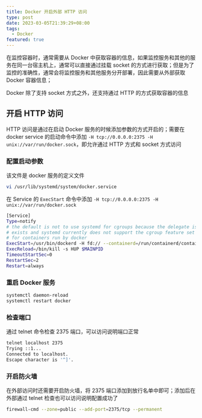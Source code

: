 ```yaml
---
title: Docker 开启外部 HTTP 访问
type: post
date: 2023-03-05T21:39:29+08:00
tags:
  - Docker
featured: true
---
```


在监控容器时，通常需要从 Docker 中获取容器的信息，如果监控服务和其他的服务在同一台宿主机上，通常可以直接通过挂载 socket 的方式进行获取；但是为了监控的准确性，通常会将监控服务和其他服务分开部署，因此需要从外部获取 Docker 容器信息；

Docker 除了支持 socket 方式之外，还支持通过 HTTP 的方式获取容器的信息

## 开启 HTTP 访问

HTTP 访问是通过在启动 Docker 服务的时候添加参数的方式开启的；需要在 docker service 的启动命令中添加 `-H tcp://0.0.0.0:2375 -H unix://var/run/docker.sock`，即允许通过 HTTP 方式和 socket 方式访问

### 配置启动参数

该文件是 docker 服务的定义文件

```bash
vi /usr/lib/systemd/system/docker.service
```

在 Service 的 `ExecStart` 命令中添加 `-H tcp://0.0.0.0:2375 -H unix://var/run/docker.sock`

```bash
[Service]
Type=notify
# the default is not to use systemd for cgroups because the delegate issues still
# exists and systemd currently does not support the cgroup feature set required
# for containers run by docker
ExecStart=/usr/bin/dockerd -H fd:// --containerd=/run/containerd/containerd.sock -H tcp://0.0.0.0:2375 -H unix://var/run/docker.sock
ExecReload=/bin/kill -s HUP $MAINPID
TimeoutStartSec=0
RestartSec=2
Restart=always
```

### 重启 Docker 服务

```bash
systemctl daemon-reload
systemctl restart docker
```

### 检查端口

通过 telnet 命令检查 2375 端口，可以访问说明端口正常

```bash
telnet localhost 2375
Trying ::1...
Connected to localhost.
Escape character is '^]'.
```

### 开启防火墙

在外部访问时还需要开启防火墙，将 2375 端口添加到放行名单中即可；添加后在外部通过 telnet 检查也可以访问说明配置成功了

```bash
firewall-cmd --zone=public --add-port=2375/tcp --permanent
```
